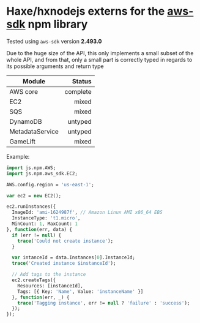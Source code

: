 # Haxe/hxnodejs externs for the [aws-sdk](https://www.npmjs.com/package/aws-sdk) npm library

Tested using `aws-sdk` version **2.493.0**

Due to the huge size of the API, this only implements a small subset of the whole API, and
from that, only a small part is correctly typed in regards to its possible arguments
and return type

| Module          | Status     |
| --------------- | ----------:|
| AWS core        | complete   |
| EC2             | mixed      |
| SQS             | mixed      |
| DynamoDB        | untyped    |
| MetadataService | untyped    |
| GameLift        | mixed      |

Example:
```haxe
import js.npm.AWS;
import js.npm.aws_sdk.EC2;

AWS.config.region = 'us-east-1';

var ec2 = new EC2();

ec2.runInstances({ 
  ImageId: 'ami-1624987f', // Amazon Linux AMI x86_64 EBS
  InstanceType: 't1.micro',
  MinCount: 1, MaxCount: 1
}, function(err, data) {
  if (err != null) {
    trace('Could not create instance');
  }

  var intanceId = data.Instances[0].InstanceId;
  trace('Created instance $instanceId');

  // Add tags to the instance
  ec2.createTags({
    Resources: [instanceId],
    Tags: [{ Key: 'Name', Value: 'instanceName' }]
  }, function(err, _) {
    trace('Tagging instance', err != null ? 'failure' : 'success');
  });
});
```

